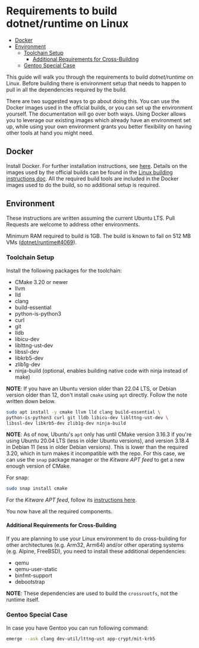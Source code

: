 # Requirements to build dotnet/runtime on Linux

* [Docker](#docker)
* [Environment](#environment)
  * [Toolchain Setup](#toolchain-setup)
    * [Additional Requirements for Cross-Building](#additional-requirements-for-cross-building)
  * [Gentoo Special Case](#gentoo-special-case)

This guide will walk you through the requirements to build _dotnet/runtime_ on Linux. Before building there is environment setup that needs to happen to pull in all the dependencies required by the build.

There are two suggested ways to go about doing this. You can use the Docker images used in the official builds, or you can set up the environment yourself. The documentation will go over both ways. Using Docker allows you to leverage our existing images which already have an environment set up, while using your own environment grants you better flexibility on having other tools at hand you might need.

## Docker

Install Docker. For further installation instructions, see [here](https://docs.docker.com/install/). Details on the images used by the official builds can be found in the [Linux building instructions doc](/docs/workflow/building/coreclr/linux-instructions.md#docker-images). All the required build tools are included in the Docker images used to do the build, so no additional setup is required.

## Environment

These instructions are written assuming the current Ubuntu LTS. Pull Requests are welcome to address other environments.

Minimum RAM required to build is 1GB. The build is known to fail on 512 MB VMs ([dotnet/runtime#4069](https://github.com/dotnet/runtime/issues/4069)).

### Toolchain Setup

Install the following packages for the toolchain:

* CMake 3.20 or newer
* llvm
* lld
* clang
* build-essential
* python-is-python3
* curl
* git
* lldb
* libicu-dev
* liblttng-ust-dev
* libssl-dev
* libkrb5-dev
* zlib1g-dev
* ninja-build (optional, enables building native code with ninja instead of make)

**NOTE**: If you have an Ubuntu version older than 22.04 LTS, or Debian version older than 12, don't install `cmake` using `apt` directly. Follow the note written down below.

```bash
sudo apt install -y cmake llvm lld clang build-essential \
python-is-python3 curl git lldb libicu-dev liblttng-ust-dev \
libssl-dev libkrb5-dev zlib1g-dev ninja-build
```

**NOTE**: As of now, Ubuntu's `apt` only has until CMake version 3.16.3 if you're using Ubuntu 20.04 LTS (less in older Ubuntu versions), and version 3.18.4 in Debian 11 (less in older Debian versions). This is lower than the required 3.20, which in turn makes it incompatible with the repo. For this case, we can use the `snap` package manager or the _Kitware APT feed_ to get a new enough version of CMake.

For snap:

```bash
sudo snap install cmake
```

For the _Kitware APT feed_, follow its [instructions here](https://apt.kitware.com/).

You now have all the required components.

#### Additional Requirements for Cross-Building

If you are planning to use your Linux environment to do cross-building for other architectures (e.g. Arm32, Arm64) and/or other operating systems (e.g. Alpine, FreeBSD), you need to install these additional dependencies:

* qemu
* qemu-user-static
* binfmt-support
* debootstrap

**NOTE**: These dependencies are used to build the `crossrootfs`, not the runtime itself.

### Gentoo Special Case

In case you have Gentoo you can run following command:

```bash
emerge --ask clang dev-util/lttng-ust app-crypt/mit-krb5
```
